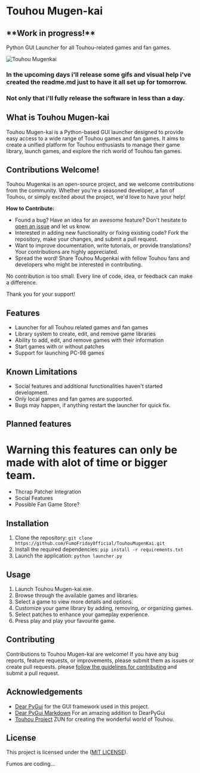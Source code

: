 # Touhou Mugen-kai
<h2>**Work in progress!**</h2>
Python GUI Launcher for all Touhou-related games and fan games.

![Touhou Mugenkai](https://cdn.discordapp.com/attachments/839837396845330474/1111074886153158736/TouhouMugenkai3.png)

### In the upcoming days i'll release some gifs and visual help i've created the readme.md just to have it all set up for tomorrow.
### Not only that i'll fully release the software in less than a day.
## What is Touhou Mugen-kai
Touhou Mugen-kai is a Python-based GUI launcher designed to provide easy access to a wide range of Touhou games and fan games. It aims to create a unified platform for Touhou enthusiasts to manage their game library, launch games, and explore the rich world of Touhou fan games.

## Contributions Welcome!

Touhou Mugenkai is an open-source project, and we welcome contributions from the community. Whether you're a seasoned developer, a fan of Touhou, or simply excited about the project, we'd love to have your help!

**How to Contribute:**

- Found a bug? Have an idea for an awesome feature? Don't hesitate to [open an issue](https://github.com/FumoFridayOfficial/TouhouMugenKai/issues) and let us know.
- Interested in adding new functionality or fixing existing code? Fork the repository, make your changes, and submit a pull request.
- Want to improve documentation, write tutorials, or provide translations? Your contributions are highly appreciated.
- Spread the word! Share Touhou Mugenkai with fellow Touhou fans and developers who might be interested in contributing.

No contribution is too small. Every line of code, idea, or feedback can make a difference.

Thank you for your support!


## Features
- Launcher for all Touhou related games and fan games
- Library system to create, edit, and remove game libraries
- Ability to add, edit, and remove games with their information
- Start games with or without patches
- Support for launching PC-98 games

## Known Limitations
- Social features and additional functionalities haven't started development.
- Only local games and fan games are supported.
- Bugs may happen, if anything restart the launcher for quick fix.

## Planned features
# Warning this features can only be made with alot of time or bigger team.
- Thcrap Patcher Integration
- Social Features
- Possible Fan Game Store?

## Installation
1. Clone the repository: `git clone https://github.com/FumoFridayOfficial/TouhouMugenKai.git`
2. Install the required dependencies: `pip install -r requirements.txt`
3. Launch the application: `python launcher.py`

## Usage
1. Launch Touhou Mugen-kai.exe.
2. Browse through the available games and libraries.
3. Select a game to view more details and options.
4. Customize your game library by adding, removing, or organizing games.
5. Select patches to enhance your gameplay experience.
6. Press play and play your favourite game.

## Contributing
Contributions to Touhou Mugen-kai are welcome! If you have any bug reports, feature requests, or improvements, please submit them as issues or create pull requests. please [follow the guidelines for contributing](CONTRIBUTING.md) and submit a pull request.


## Acknowledgements
- [Dear PyGui](https://github.com/hoffstadt/DearPyGui) for the GUI framework used in this project.
- [Dear PyGui Markdown](https://github.com/IvanNazaruk/DearPyGui-Markdown) For an amazing addition to DearPyGui
- [Touhou Project](http://www16.big.or.jp/~zun/) ZUN for creating the wonderful world of Touhou.

## License
This project is licensed under the ([MIT LICENSE](https://github.com/FumoFridayOfficial/TouhouMugenKai/blob/ea8d95438607d77e0aee25b698785f077f1c4cff/LICENSE)).

Fumos are coding...

